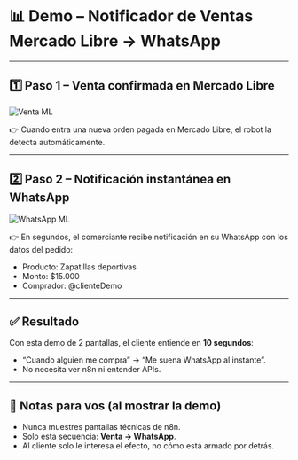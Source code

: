 # 📊 Demo – Notificador de Ventas Mercado Libre → WhatsApp

---

## 1️⃣ Paso 1 – Venta confirmada en Mercado Libre
![Venta ML](ML_venta.png)

👉 Cuando entra una nueva orden pagada en Mercado Libre, el robot la detecta automáticamente.

---

## 2️⃣ Paso 2 – Notificación instantánea en WhatsApp
![WhatsApp ML](ML_whatsapp.png)

👉 En segundos, el comerciante recibe notificación en su WhatsApp con los datos del pedido:  
- Producto: Zapatillas deportivas  
- Monto: $15.000  
- Comprador: @clienteDemo  

---

## ✅ Resultado
Con esta demo de 2 pantallas, el cliente entiende en **10 segundos**:  
- “Cuando alguien me compra” → “Me suena WhatsApp al instante”.  
- No necesita ver n8n ni entender APIs.

---

## 📝 Notas para vos (al mostrar la demo)
- Nunca muestres pantallas técnicas de n8n.  
- Solo esta secuencia: **Venta → WhatsApp**.  
- Al cliente solo le interesa el efecto, no cómo está armado por detrás.  
